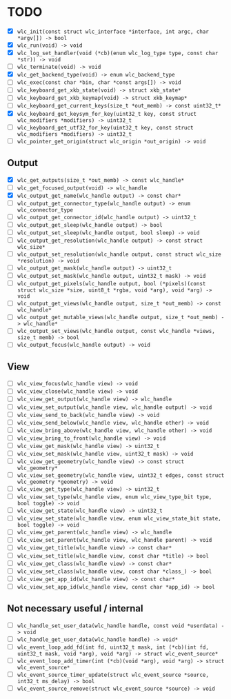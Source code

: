 TODO
====

- [x] `wlc_init(const struct wlc_interface *interface, int argc, char *argv[]) -> bool`
- [x] `wlc_run(void) -> void`
- [x] `wlc_log_set_handler(void (*cb)(enum wlc_log_type type, const char *str)) -> void`
- [ ] `wlc_terminate(void) -> void`
- [x] `wlc_get_backend_type(void) -> enum wlc_backend_type`
- [ ] `wlc_exec(const char *bin, char *const args[]) -> void`
- [ ] `wlc_keyboard_get_xkb_state(void) -> struct xkb_state*`
- [ ] `wlc_keyboard_get_xkb_keymap(void) -> struct xkb_keymap*`
- [ ] `wlc_keyboard_get_current_keys(size_t *out_memb) -> const uint32_t*`
- [x] `wlc_keyboard_get_keysym_for_key(uint32_t key, const struct wlc_modifiers *modifiers) -> uint32_t`
- [ ] `wlc_keyboard_get_utf32_for_key(uint32_t key, const struct wlc_modifiers *modifiers) -> uint32_t`
- [ ] `wlc_pointer_get_origin(struct wlc_origin *out_origin) -> void`

Output
------

- [x] `wlc_get_outputs(size_t *out_memb) -> const wlc_handle*`
- [ ] `wlc_get_focused_output(void) -> wlc_handle`
- [x] `wlc_output_get_name(wlc_handle output) -> const char*`
- [ ] `wlc_output_get_connector_type(wlc_handle output) -> enum wlc_connector_type`
- [ ] `wlc_output_get_connector_id(wlc_handle output) -> uint32_t`
- [ ] `wlc_output_get_sleep(wlc_handle output) -> bool`
- [ ] `wlc_output_set_sleep(wlc_handle output, bool sleep) -> void`
- [ ] `wlc_output_get_resolution(wlc_handle output) -> const struct wlc_size*`
- [ ] `wlc_output_set_resolution(wlc_handle output, const struct wlc_size *resolution) -> void`
- [ ] `wlc_output_get_mask(wlc_handle output) -> uint32_t`
- [ ] `wlc_output_set_mask(wlc_handle output, uint32_t mask) -> void`
- [ ] `wlc_output_get_pixels(wlc_handle output, bool (*pixels)(const struct wlc_size *size, uint8_t *rgba, void *arg), void *arg) -> void`
- [ ] `wlc_output_get_views(wlc_handle output, size_t *out_memb) -> const wlc_handle*`
- [ ] `wlc_output_get_mutable_views(wlc_handle output, size_t *out_memb) -> wlc_handle*`
- [ ] `wlc_output_set_views(wlc_handle output, const wlc_handle *views, size_t memb) -> bool`
- [ ] `wlc_output_focus(wlc_handle output) -> void`

View
----

- [ ] `wlc_view_focus(wlc_handle view) -> void`
- [ ] `wlc_view_close(wlc_handle view) -> void`
- [ ] `wlc_view_get_output(wlc_handle view) -> wlc_handle`
- [ ] `wlc_view_set_output(wlc_handle view, wlc_handle output) -> void`
- [ ] `wlc_view_send_to_back(wlc_handle view) -> void`
- [ ] `wlc_view_send_below(wlc_handle view, wlc_handle other) -> void`
- [ ] `wlc_view_bring_above(wlc_handle view, wlc_handle other) -> void`
- [ ] `wlc_view_bring_to_front(wlc_handle view) -> void`
- [ ] `wlc_view_get_mask(wlc_handle view) -> uint32_t`
- [ ] `wlc_view_set_mask(wlc_handle view, uint32_t mask) -> void`
- [ ] `wlc_view_get_geometry(wlc_handle view) -> const struct wlc_geometry*`
- [ ] `wlc_view_set_geometry(wlc_handle view, uint32_t edges, const struct wlc_geometry *geometry) -> void`
- [ ] `wlc_view_get_type(wlc_handle view) -> uint32_t`
- [ ] `wlc_view_set_type(wlc_handle view, enum wlc_view_type_bit type, bool toggle) -> void`
- [ ] `wlc_view_get_state(wlc_handle view) -> uint32_t`
- [ ] `wlc_view_set_state(wlc_handle view, enum wlc_view_state_bit state, bool toggle) -> void`
- [ ] `wlc_view_get_parent(wlc_handle view) -> wlc_handle`
- [ ] `wlc_view_set_parent(wlc_handle view, wlc_handle parent) -> void`
- [ ] `wlc_view_get_title(wlc_handle view) -> const char*`
- [ ] `wlc_view_set_title(wlc_handle view, const char *title) -> bool`
- [ ] `wlc_view_get_class(wlc_handle view) -> const char*`
- [ ] `wlc_view_set_class(wlc_handle view, const char *class_) -> bool`
- [ ] `wlc_view_get_app_id(wlc_handle view) -> const char*`
- [ ] `wlc_view_set_app_id(wlc_handle view, const char *app_id) -> bool`

Not necessary useful / internal
-------------------------------

- [ ] `wlc_handle_set_user_data(wlc_handle handle, const void *userdata) -> void`
- [ ] `wlc_handle_get_user_data(wlc_handle handle) -> void*`
- [ ] `wlc_event_loop_add_fd(int fd, uint32_t mask, int (*cb)(int fd, uint32_t mask, void *arg), void *arg) -> struct wlc_event_source*`
- [ ] `wlc_event_loop_add_timer(int (*cb)(void *arg), void *arg) -> struct wlc_event_source*`
- [ ] `wlc_event_source_timer_update(struct wlc_event_source *source, int32_t ms_delay) -> bool`
- [ ] `wlc_event_source_remove(struct wlc_event_source *source) -> void`
